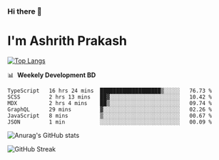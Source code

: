 ### Hi there 👋
# I'm Ashrith Prakash


[![Top Langs](https://github-readme-stats.vercel.app/api/top-langs/?username=xxcheckmatexx&layout=compact&count_private=true&include_all_commits=true&show_icons=true&line_height=20&title_color=FFFFFF&icon_color=FFFFFF&text_color=FFFFFF&bg_color=0D1117)](https://github.com/anuraghazra/github-readme-stats)

📊 &nbsp;**Weekely Development BD**

<!--START_SECTION:waka-->

```text
TypeScript   16 hrs 24 mins  ███████████████████▒░░░░░   76.73 %
SCSS         2 hrs 13 mins   ██▓░░░░░░░░░░░░░░░░░░░░░░   10.42 %
MDX          2 hrs 4 mins    ██▒░░░░░░░░░░░░░░░░░░░░░░   09.74 %
GraphQL      29 mins         ▓░░░░░░░░░░░░░░░░░░░░░░░░   02.26 %
JavaScript   8 mins          ▒░░░░░░░░░░░░░░░░░░░░░░░░   00.67 %
JSON         1 min           ░░░░░░░░░░░░░░░░░░░░░░░░░   00.09 %
```

<!--END_SECTION:waka-->

![Anurag's GitHub stats](https://github-readme-stats.vercel.app/api?username=xxcheckmatexx&count_private=true&show_icons=true&theme=merko)  

![GitHub Streak](http://github-readme-streak-stats.herokuapp.com?user=xxcheckmatexx&theme=merko&hide_border=true&date_format=M%20j%5B%2C%20Y%5D&fire=DD0E0B)
<br/>
